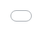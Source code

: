 ```yaml
---
layout: post
title: "AKP 버즈 트랜스젠더 스트리머는 그녀가 미남이었을 때의 과거 사진들로 주목을 받는다."
author: "undefined"
thumbnail: "https://www.allkpop.com/upload/2021/02/content/081442/thumb/1612813320-image.png"
tags: 
---
```



![image](https://www.allkpop.com/upload/2021/02/content/081442/1612813320-image.png)

최근 트렌스젠더 아프리카TV 스트리머와 유튜버 사이아가 과거 남자 시절 사진으로 화제를 모으고 있다.

지난 2019년 스트리머 시아가 올린 영상을 다시 찾은 네티즌들이 다양한 온라인 커뮤니티에 모여들었다. 그녀는 작년에 "남자일 때의 과거 사진!"이라는 제목과 함께 비디오를 업로드했었다.

![image](https://www.allkpop.com/upload/2021/02/content/081458/1612814293-3-24-screenshot.png)

이 영상에서, 스트리머는 19세부터 24세까지 다양한 사진들을 하나씩 들여다본다. 네티즌들은 성별을 바꾸기 전 시아의 잘생긴 외모에 얼마나 감명받았는지 감출 수 없었다.

시아가 아이돌이 될 만큼 비주얼을 뽐내며 시청자들을 감동시켰다. 시아 자신도 과거 사진을 보다가 "잘 생겼다"는 댓글을 달며 잘생긴 비주얼에 놀라 보는 이들을 웃겼다.

![image](https://www.allkpop.com/upload/2021/02/content/081501/1612814471-0-59-screenshot.png)

![image](https://www.allkpop.com/upload/2021/02/content/081501/1612814476-1-7-screenshot.png)

![image](https://www.allkpop.com/upload/2021/02/content/081501/1612814480-1-41-screenshot.png)

![image](https://www.allkpop.com/upload/2021/02/content/081501/1612814488-1-54-screenshot.png)

![image](https://www.allkpop.com/upload/2021/02/content/081501/1612814484-2-12-screenshot.png)

사이아는 사진을 보면서 "내가 학교 다닐 때 많은 여학생들이 내 번호를 물어봤다. 하지만 여자에게는 전혀 관심이 없어서 모두 거절했어요.

그녀의 예전 사진을 접한 네티즌들은 "와, 예전엔 너무 잘생겨 보이더라", "예비적인 비주얼로 정말 축복받았구나", "아이돌도 될 수 있었을텐데", "남자일 때는 잘생겼는데, 지금은 너무 아름다워" 등의 댓글을 달았다.

한편, 사이아는 트랜스젠더 아프리카로 많은 인기를 얻었다.TV 스트리머와 다양한 TV 쇼에 출연하면서 유튜브에 다양한 영상을 올려왔다.


<div class="video_wrapper" style="padding-top: 56.25%;">
    <iframe style="width: 100%; height: 100%; position: absolute; top: 0px; left: 0px;" src="//www.youtube.com/embed/2eTZjoQ0xLo" frameborder="0" allowfullscreen="" width="100%" height="100%"></iframe>
</div>
